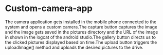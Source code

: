 # Custom-camera-app
The camera application gets installed in the mobile phone connected to the system and opens a custom camera.The capture button captures the image and the image gets saved in the pictures directory and the URL of the image in shown in the logcat of the android studio.The gallery button directs us to the clicked pictures displayed based on time.The upload button triggers the uploadImage() method and uploads the desired pictures to the drive.
